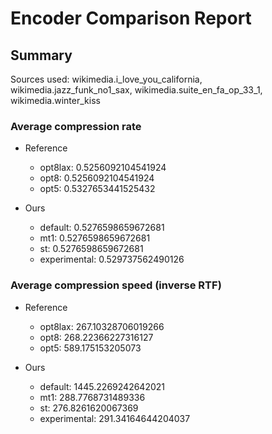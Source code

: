 
# Encoder Comparison Report

## Summary

Sources used: wikimedia.i_love_you_california, wikimedia.jazz_funk_no1_sax, wikimedia.suite_en_fa_op_33_1, wikimedia.winter_kiss

### Average compression rate

  - Reference
    - opt8lax: 0.5256092104541924
    - opt8: 0.5256092104541924
    - opt5: 0.5327653441525432

  - Ours
    - default: 0.5276598659672681
    - mt1: 0.5276598659672681
    - st: 0.5276598659672681
    - experimental: 0.529737562490126


### Average compression speed (inverse RTF)
  - Reference
    - opt8lax: 267.10328706019266
    - opt8: 268.22366227316127
    - opt5: 589.175153205073

  - Ours
    - default: 1445.2269242642021
    - mt1: 288.7768731489336
    - st: 276.8261620067369
    - experimental: 291.34164644204037


